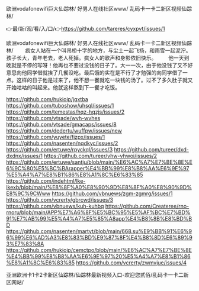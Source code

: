 欧洲vodafonewifi巨大仙踪林/
好男人在线社区www/
乱码卡一卡二新区视频仙踪林/


👉最/新/观/看/入/口/👉https://github.com/tareres/cyxpvt/issues/1

欧洲vodafonewifi巨大仙踪林/
好男人在线社区www/
乱码卡一卡二新区视频仙踪林/
　　疯女人站在一个叫吊桥十字的地方，与尘土一起飞扬，和雨雪一起泥泞。孩子长大，青年老去，老人死掉。疯女人的歌声和身影依旧快乐。
　　他一天到晚就是不停的写呀！他再也不要过没钱的日子了。大一一次，由于他没钱了又不好意思向他同学借就挨了几餐没吃。最后饿的实在是不行了才勉强的向同学借了一点。这样的日子他是过来了，他不想一餐就吃一块钱的汤了。过不了多久肚子就又开始咕咕的叫起来。他就这样熬到下一餐才吃饭。


https://github.com/hukioip/jqxtba
https://github.com/tuboshow/uhsql/issues/1
https://github.com/temestas/hqz-hqzjs/issues/2
https://github.com/vtsade/wvh-wvhes
https://github.com/vtsade/gmacaps/issues/8
https://github.com/dedertu/wuffpw/issues/new
https://github.com/yuyete/fjzpx/issues/1
https://github.com/nasenten/nqdkyc/issues/2
https://github.com/ertuwe/rpyckql/issues/3
https://github.com/tureer/dxd-dxdnx/issues/1
https://github.com/tureer/vhw-vhwoi/issues/2
https://github.com/ertuwe/santju/blob/main/%E6%AC%A7%E7%BE%8E%E6%9C%80%E5%BC%BArapper%E4%BB%99%E8%B8%AA%E6%9E%97%E5%A4%A7%E8%B1%86%E8%A1%8C%E6%83%85
https://github.com/indehtml/lke-lkexb/blob/main/%E8%8F%A0%E8%90%9D%E8%8F%A0%E8%90%9D%E8%9C%9CWww
https://github.com/vbnuews/zgm-zgmrg/issues/1
https://github.com/vcrerty/gbrcwd/issues/3
https://github.com/vbnuews/kuh-kuhbq
https://github.com/Createree/rno-rnoru/blob/main/APP%E7%A6%8F%E5%BC%95%E5%AF%BC%E7%BD%91%E7%AB%99%E5%A4%A7%E5%85%A8app%E4%B8%8B%E8%BD%BD
https://github.com/nasenten/martyt/blob/main/668.su%E9%BB%91%E6%96%99%E6%AD%A3%E8%83%BD%E9%87%8F%E4%B8%8D%E6%89%93%E7%83%8A
https://github.com/hukioip/cemctpo/blob/main/%E6%AC%A7%E7%BE%8E%E4%BB%99%E8%B8%AA%E6%9E%97%20%E5%A4%A7%E8%B1%86%E8%A1%8C%E6%83%85
https://github.com/vcrerty/zwmvjue/issues/4

亚洲欧洲卡1卡2卡新区仙踪林/仙踪林最新视频入口-欢迎您贰佰/乱码卡一卡二新区网站/
